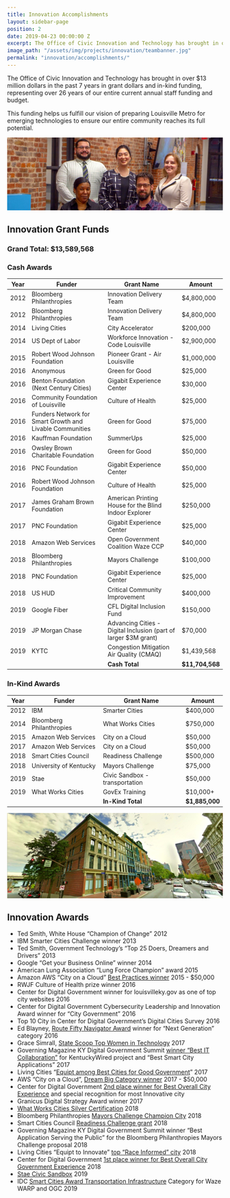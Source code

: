 ```yaml
---
title: Innovation Accomplishments
layout: sidebar-page
position: 2
date: 2019-04-23 00:00:00 Z
excerpt: The Office of Civic Innovation and Technology has brought in over $13 million dollars in the past 7 years in grant dollars and in-kind funding, representing over 26 years of our entire current annual staff funding and budget.
image_path: "/assets/img/projects/innovation/teambanner.jpg"
permalink: "innovation/accomplishments/"
---
```


The Office of Civic Innovation and Technology has brought in over $13 million dollars in the past 7 years in grant dollars and in-kind funding, representing over 26 years of our entire current annual staff funding and budget.

This funding helps us fulfill our vision of preparing Louisville Metro for emerging technologies to ensure our entire community reaches its full potential.

![Innovation Team](/assets/img/projects/innovation/teambanner.jpg)

## Innovation Grant Funds 

### Grand Total: $13,589,568

### Cash Awards

<table><colgroup><col width="" /><col width="" /><col width="" /><col width="" /></colgroup><thead>
<tr class="header"><th>Year</th><th>Funder</th><th>Grant Name</th><th>Amount</th></tr></thead>
<tbody>
<tr>
<td markdown="span" nowrap>
  2012
</td>
<td markdown="span">
  Bloomberg Philanthropies
</td>
<td markdown="span">
  Innovation Delivery Team
</td>
<td markdown="span" nowrap>
  $4,800,000
</td>  
</tr>
<tr><td markdown="span">2012</td><td markdown="span">Bloomberg Philanthropies</td><td markdown="span">Innovation Delivery Team</td><td markdown="span">$4,800,000</td></tr>
<tr><td markdown="span">2014</td><td markdown="span">Living Cities</td><td markdown="span">City Accelerator</td><td markdown="span">$200,000</td></tr>
<tr><td markdown="span">2014</td><td markdown="span">US Dept of Labor</td><td markdown="span">Workforce Innovation - Code Louisville</td><td markdown="span">$2,900,000</td></tr>
<tr><td markdown="span">2015</td><td markdown="span">Robert Wood Johnson Foundation</td><td markdown="span">Pioneer Grant - Air Louisville</td><td markdown="span">$1,000,000</td></tr>
<tr><td markdown="span">2016</td><td markdown="span">Anonymous</td><td markdown="span">Green for Good</td><td markdown="span">$25,000</td></tr>
<tr><td markdown="span">2016</td><td markdown="span">Benton Foundation (Next Century Cities)</td><td markdown="span">Gigabit Experience Center</td><td markdown="span">$30,000</td></tr>
<tr><td markdown="span">2016</td><td markdown="span">Community Foundation of Louisville</td><td markdown="span">Culture of Health</td><td markdown="span">$25,000</td></tr>
<tr><td markdown="span">2016</td><td markdown="span">Funders Network for Smart Growth and Livable Communities</td><td markdown="span">Green for Good</td><td markdown="span">$75,000</td></tr>
<tr><td markdown="span">2016</td><td markdown="span">Kauffman Foundation</td><td markdown="span">SummerUps</td><td markdown="span">$25,000</td></tr>
<tr><td markdown="span">2016</td><td markdown="span">Owsley Brown Charitable Foundation</td><td markdown="span">Green for Good</td><td markdown="span">$50,000</td></tr>
<tr><td markdown="span">2016</td><td markdown="span">PNC Foundation</td><td markdown="span">Gigabit Experience Center</td><td markdown="span">$50,000</td></tr>
<tr><td markdown="span">2016</td><td markdown="span">Robert Wood Johnson Foundation</td><td markdown="span">Culture of Health</td><td markdown="span">$25,000</td></tr>
<tr><td markdown="span">2017</td><td markdown="span">James Graham Brown Foundation</td><td markdown="span">American Printing House for the Blind Indoor Explorer</td><td markdown="span">$250,000</td></tr>
<tr><td markdown="span">2017</td><td markdown="span">PNC Foundation</td><td markdown="span">Gigabit Experience Center</td><td markdown="span">$25,000</td></tr>
<tr><td markdown="span">2018</td><td markdown="span">Amazon Web Services</td><td markdown="span">Open Government Coalition Waze CCP</td><td markdown="span">$40,000</td></tr>
<tr><td markdown="span">2018</td><td markdown="span">Bloomberg Philanthropies</td><td markdown="span">Mayors Challenge</td><td markdown="span">$100,000</td></tr>
<tr><td markdown="span">2018</td><td markdown="span">PNC Foundation</td><td markdown="span">Gigabit Experience Center</td><td markdown="span">$25,000</td></tr>
<tr><td markdown="span">2018</td><td markdown="span">US HUD</td><td markdown="span">Critical Community Improvement</td><td markdown="span">$400,000</td></tr>
<tr><td markdown="span">2019</td><td markdown="span">Google Fiber</td><td markdown="span">CFL Digital Inclusion Fund</td><td markdown="span">$150,000</td></tr>
<tr><td markdown="span">2019</td><td markdown="span">JP Morgan Chase</td><td markdown="span">Advancing Cities - Digital Inclusion (part of larger $3M grant)</td><td markdown="span">$70,000</td></tr>
<tr><td markdown="span">2019</td><td markdown="span">KYTC</td><td markdown="span">Congestion Mitigation Air Quality (CMAQ)</td><td markdown="span">$1,439,568</td></tr>
<tr><td markdown="span"></td><td markdown="span"></td><td markdown="span"><strong>Cash Total</strong></td><td markdown="span" nowrap><strong>$11,704,568</strong></td></tr>
</tbody></table>

### In-Kind Awards

|Year|Funder|Grant Name|Amount|
|-------|--------|---------|---------|
|2012|IBM|Smarter Cities|$400,000|
|2014|Bloomberg Philanthropies|What Works Cities|$750,000|
|2015|Amazon Web Services|City on a Cloud|$50,000|
|2017|Amazon Web Services|City on a Cloud|$50,000|
|2018|Smart Cities Council|Readiness Challenge|$500,000|
|2018|University of Kentucky|Mayors Challenge|$75,000|
|2019|Stae|Civic Sandbox - transportation|$50,000|
|2019|What Works Cities|GovEx Training|$10,000+|
|||**In-Kind Total**|**$1,885,000**|

![Innovation Offices](/assets/img/projects/innovation/opioffices.jpg)

## Innovation Awards

- Ted Smith, White House “Champion of Change” 2012 
- IBM Smarter Cities Challenge winner 2013 
- Ted Smith, Government Technology’s “Top 25 Doers, Dreamers and Drivers” 2013 
- Google “Get your Business Online” winner 2014 
- American Lung Association “Lung Force Champion” award 2015 
- Amazon AWS “City on a Cloud” [Best Practices winner](https://aws.amazon.com/stateandlocal/cityonacloud/2015winners/) 2015 - $50,000
- RWJF Culture of Health prize winner 2016 
- Center for Digital Government winner for louisvilleky.gov as one of top city websites 2016 
- Center for Digital Government Cybersecurity Leadership and Innovation Award winner for “City Government” 2016 
- Top 10 City in Center for Digital Government’s Digital Cities Survey 2016 
- Ed Blayney, [Route Fifty Navigator Award](https://medium.com/louisville-metro-opi2/opi-innovator-among-10-award-recipients-honored-at-ceremony-in-pittsburgh-on-november-16th-ff683670d3fe) winner for “Next Generation” category 2016 
- Grace Simrall, [State Scoop Top Women in Technology](http://statescoop.com/monthly/top-50-women-in-technology-2017-5) 2017 
- Governing Magazine KY Digital Government Summit [winner “Best IT Collaboration”](http://kentuckywired.ky.gov/Pages/index.aspx) for KentuckyWired project and “Best Smart City Applications” 2017 
- Living Cities “[Equipt among Best Cities for Good Government](https://www.livingcities.org/cities/louisville)” 2017 
- AWS “City on a Cloud”, [Dream Big Category winner](https://aws.amazon.com/blogs/publicsector/city-on-a-cloud-innovation-challenge-winners-announced/) 2017 - $50,000
- Center for Digital Government [2nd place winner for Best Overall City Experience](http://www.govtech.com/cdg/digital-government-achievement/Government-Experience-Awards-2017-Inaugural-Winners-Announced.html) and special recognition for most Innovative city 
- Granicus Digital Strategy Award winner 2017  
- [What Works Cities Silver Certification](https://medium.com/what-works-cities-certification/louisville-a-data-savvy-approach-from-louielab-to-louiestat-6801da2b3d5a) 2018 
- Bloomberg Philanthropies [Mayors Challenge Champion City](https://mayorschallenge.bloomberg.org/ideas/louisville/) 2018 
- Smart Cities Council [Readiness Challenge grant](https://na.smartcitiescouncil.com/article/smart-cities-council-announces-2018-readiness-challenge-grant-winners) 2018 
- Governing Magazine KY Digital Government Summit winner “Best Application Serving the Public” for the Bloomberg Philanthropies Mayors Challenge proposal 2018 
- Living Cities “Equipt to Innovate” [top “Race Informed” city](http://www.governing.com/equipt/Governing--Living-Cities-Announce-High-Performing-Cities-from-Second-Annual-Equipt-Survey.html) 2018 
- Center for Digital Government [1st place winner for Best Overall City Government Experience](https://www.govtech.com/cdg/government-experience/Government-Experience-Awards-2018-Winners-Announced.html) 2018 
- [Stae Civic Sandbox](https://medium.com/city-as-a-service/co-creating-with-cities-announcing-the-stae-civic-data-sandbox-b901d4f7c3bb) 2019
- IDC [Smart Cities Award Transportation Infrastructure](https://www.idc.com/getdoc.jsp?containerId=prUS45007919) Category for Waze WARP and OGC 2019 
